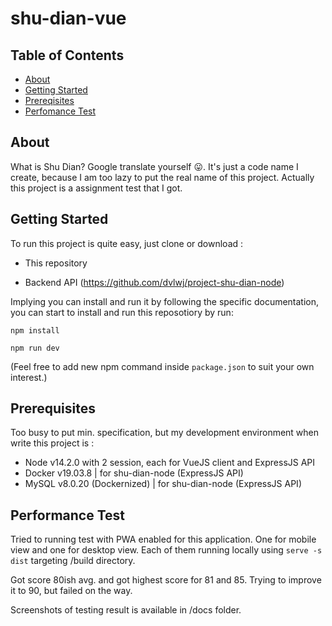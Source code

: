 # shu-dian-vue

## Table of Contents

- [About](#about)
- [Getting Started](#getting_started)
- [Prereqisites](#prereqisites)
- [Perfomance Test](#performance)

## About <a name = "about"></a>

What is Shu Dian? Google translate yourself 😛. It's just a code name I create, because I am too lazy to put the real name of this project. Actually this project is a assignment test that I got.

## Getting Started <a name = "getting_started"></a>

To run this project is quite easy, just clone or download :

- This repository

- Backend API (https://github.com/dvlwj/project-shu-dian-node)

Implying you can install and run it by following the specific documentation,  you can start to install and run this reposotiory by run:

```
npm install
```

```
npm run dev
```

(Feel free to add new npm command inside `package.json` to suit your own interest.)

## Prerequisites <a name = "prerequisites"></a>

Too busy to put min. specification, but my development environment when write this project is :

* Node v14.2.0 with 2 session, each for VueJS client and ExpressJS API
* Docker v19.03.8 | for shu-dian-node (ExpressJS API)
* MySQL v8.0.20 (Dockernized) | for shu-dian-node (ExpressJS API)

## Performance Test <a name = "performance"></a>

Tried to running test with PWA enabled for this application. One for mobile view and one for desktop view. Each of them running locally using ```serve -s dist``` targeting /build directory.

Got score 80ish avg. and got highest score for 81 and 85. Trying to improve it to 90, but failed on the way.

Screenshots of testing result is available in /docs folder.